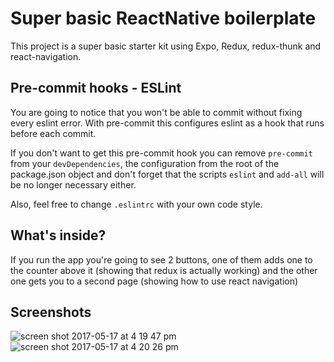 # Super basic ReactNative boilerplate

This project is a super basic starter kit using Expo, Redux, redux-thunk and react-navigation.

## Pre-commit hooks - ESLint
You are going to notice that you won't be able to commit without fixing every eslint error.
With pre-commit this configures eslint as a hook that runs before each commit.

If you don't want to get this pre-commit hook you can remove `pre-commit` from your
`devDependencies`, the configuration from the root of the package.json object and don't
forget that the scripts `eslint` and `add-all` will be no longer necessary either.

Also, feel free to change `.eslintrc` with your own code style.

## What's inside?
If you run the app you're going to see 2 buttons, one of them adds one to the counter above it
(showing that redux is actually working) and the other one gets you to a second page
(showing how to use react navigation)

## Screenshots
![screen shot 2017-05-17 at 4 19 47 pm](https://cloud.githubusercontent.com/assets/16837996/26175123/00dd32ee-3b28-11e7-95cb-b4b9286c34cf.png)
![screen shot 2017-05-17 at 4 20 26 pm](https://cloud.githubusercontent.com/assets/16837996/26175122/00dcaf90-3b28-11e7-82a0-a52ab6063d5b.png)

